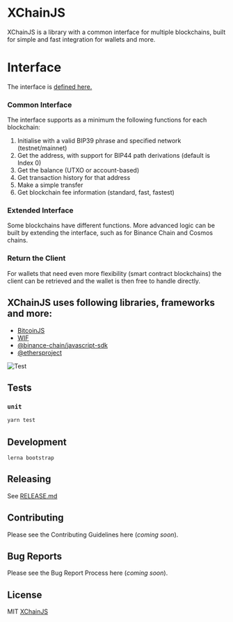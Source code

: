 # XChainJS

XChainJS is a library with a common interface for multiple blockchains, built for simple and fast integration for wallets and more. 

# Interface

The interface is [defined here.](https://github.com/xchainjs/xchainjs-lib/blob/master/packages/xchain-client/README.md)

### Common Interface
The interface supports as a minimum the following functions for each blockchain:

1) Initialise with a valid BIP39 phrase and specified network (testnet/mainnet)
2) Get the address, with support for BIP44 path derivations (default is Index 0)
3) Get the balance (UTXO or account-based)
4) Get transaction history for that address
5) Make a simple transfer
6) Get blockchain fee information (standard, fast, fastest)

### Extended Interface

Some blockchains have different functions. More advanced logic can be built by extending the interface, such as for Binance Chain and Cosmos chains. 

### Return the Client

For wallets that need even more flexibility (smart contract blockchains) the client can be retrieved and the wallet is then free to handle directly. 

## XChainJS uses following libraries, frameworks and more:

- [BitcoinJS](https://github.com/bitcoinjs/bitcoinjs-lib)
- [WIF](https://github.com/bitcoinjs/wif)
- [@binance-chain/javascript-sdk](https://github.com/binance-chain/javascript-sdk)
- [@ethersproject](https://github.com/ethers-io/ethers.js)

![Test](https://github.com/thorchain/asgardex-electron/workflows/Test/badge.svg)

## Tests

### `unit`

```bash
yarn test
```

## Development

`lerna bootstrap`


## Releasing

See [RELEASE.md](./RELEASE.md)


## Contributing

Please see the Contributing Guidelines here (_coming soon_).

## Bug Reports

Please see the Bug Report Process here (_coming soon_).

## License

MIT [XChainJS](https://github.com/xchainjs)
